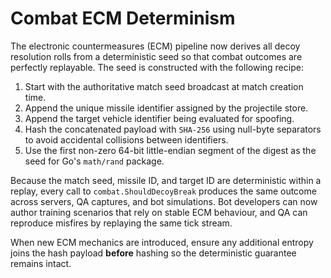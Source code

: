 # Combat ECM Determinism

The electronic countermeasures (ECM) pipeline now derives all decoy resolution
rolls from a deterministic seed so that combat outcomes are perfectly
replayable. The seed is constructed with the following recipe:

1. Start with the authoritative match seed broadcast at match creation time.
2. Append the unique missile identifier assigned by the projectile store.
3. Append the target vehicle identifier being evaluated for spoofing.
4. Hash the concatenated payload with `SHA-256` using null-byte separators to
   avoid accidental collisions between identifiers.
5. Use the first non-zero 64-bit little-endian segment of the digest as the
   seed for Go's `math/rand` package.

Because the match seed, missile ID, and target ID are deterministic within a
replay, every call to `combat.ShouldDecoyBreak` produces the same outcome across
servers, QA captures, and bot simulations. Bot developers can now author
training scenarios that rely on stable ECM behaviour, and QA can reproduce
misfires by replaying the same tick stream.

When new ECM mechanics are introduced, ensure any additional entropy joins the
hash payload **before** hashing so the deterministic guarantee remains intact.
